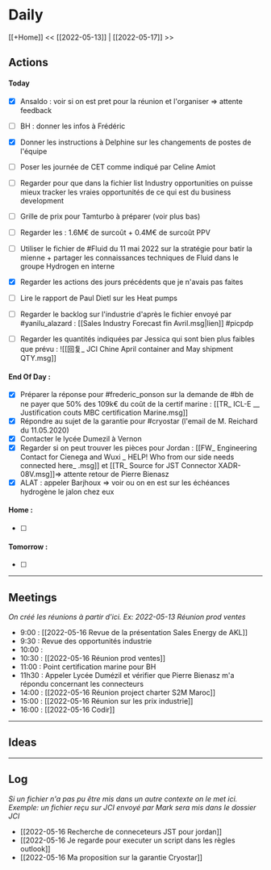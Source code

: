 # Daily
[[+Home]]
<< [[2022-05-13]] | [[2022-05-17]] >>

## Actions
#### Today


- [x] Ansaldo : voir si on est pret pour la réunion et l'organiser => attente feedback
- [ ] BH : donner les infos à Frédéric
- [x] Donner les instructions à Delphine sur les changements de postes de l'équipe
- [ ] Poser les journée de CET comme indiqué par Celine Amiot
- [ ] Regarder pour que dans la fichier list Industry opportunities on puisse mieux tracker les vraies opportunités de ce qui est du business development
- [ ] Grille de prix pour Tamturbo à préparer (voir plus bas)
- [ ] Regarder les : 1.6M€ de surcoût + 0.4M€ de surcoût PPV

- [ ] Utiliser le fichier de #Fluid du 11 mai 2022 sur la stratégie pour batir la mienne + partager les connaissances techniques de Fluid dans le groupe Hydrogen en interne
- [x] Regarder les actions des jours précédents que je n'avais pas faites

- [ ] Lire le rapport de Paul Dietl sur les Heat pumps
- [ ] Regarder le backlog sur l'industrie d'après le fichier envoyé par #yanilu_alazard : [[Sales Industry Forecast                      fin Avril.msg|lien]] #picpdp 
- [ ] Regarder les quantités indiquées par Jessica qui sont bien plus faibles que prévu : ![[回复_ JCI Chine     April container and May shipment QTY.msg]]



#### End Of Day :
- [x] Préparer la réponse pour #frederic_ponson  sur la demande de #bh de ne payer que 50% des 109k€ du coût de la certif marine : [[TR_ ICL-E __ Justification couts MBC certification Marine.msg]]
- [x] Répondre au sujet de la garantie pour #cryostar (l'email de M. Reichard du 11.05.2020)
- [x] Contacter le lycée Dumezil à Vernon
- [x] Regarder si on peut trouver les pièces pour Jordan : [[FW_ Engineering Contact for Cienega and Wuxi _ HELP! Who from our side needs connected here_ .msg]] et [[TR_ Source for JST Connector XADR-08V.msg]]=> attente retour de Pierre Bienasz
- [x] ALAT : appeler Barjhoux => voir ou on en est sur les échéances hydrogène le jalon chez eux
#### Home :
- [ ] 

#### Tomorrow :
- [ ] 
---
## Meetings
*On créé les réunions à partir d'ici. Ex: 2022-05-13 Réunion prod ventes*
- 9:00 : [[2022-05-16 Revue de la présentation Sales Energy de AKL]]
- 9:30 : Revue des opportunités industrie
- 10:00 : 
- 10:30 : [[2022-05-16 Réunion prod ventes]]
- 11:00 : Point certification marine pour BH 
- 11h30 : Appeler Lycée Dumézil et vérifier que Pierre Bienasz m'a répondu concernant les connecteurs
- 14:00 : [[2022-05-16 Réunion project charter S2M Maroc]]
- 15:00 : [[2022-05-16 Réunion sur les prix industrie]]
- 16:00 : [[2022-05-16 Codir]]

---
## Ideas

---
## Log
*Si un fichier n'a pas pu être mis dans un autre contexte on le met ici. Exemple: un fichier reçu sur JCI envoyé par Mark sera mis dans le dossier JCI*
- [[2022-05-16 Recherche de conneceteurs JST pour jordan]]
- [[2022-05-16 Je regarde pour executer un script dans les règles outlook]]
- [[2022-05-16 Ma proposition sur la garantie Cryostar]]
